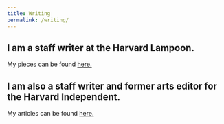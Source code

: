 ```yaml
---
title: Writing
permalink: /writing/
---
```


## I am a staff writer at the Harvard Lampoon.

My pieces can be found [here.]([https://www.harvardlampoon.com/@MSS])

## I am also a staff writer and former arts editor for the Harvard Independent.

My articles can be found [here.]([https://harvardindependent.com/author/mattsakiyama/])

